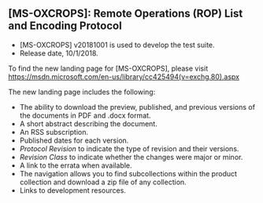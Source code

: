 ## [MS-OXCROPS]: Remote Operations (ROP) List and Encoding Protocol 
- [MS-OXCROPS] v20181001 is used to develop the test suite. 
- Release date, 10/1/2018.

To find the new landing page for [MS-OXCROPS], please visit https://msdn.microsoft.com/en-us/library/cc425494(v=exchg.80).aspx

The new landing page includes the following:
- The ability to download the preview, published, and previous versions of the documents in PDF and .docx format.
- A short abstract describing the document.
- An RSS subscription.
- Published dates for each version.
- *Protocol Revision* to indicate the type of revision and their versions.
- *Revision Class* to indicate whether the changes were major or minor.
- A link to the errata when available.
- The navigation allows you to find subcollections within the product collection and download a zip file of any collection.
- Links to development resources.